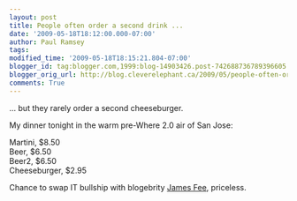 ```yaml
---
layout: post
title: People often order a second drink ...
date: '2009-05-18T18:12:00.000-07:00'
author: Paul Ramsey
tags: 
modified_time: '2009-05-18T18:15:21.804-07:00'
blogger_id: tag:blogger.com,1999:blog-14903426.post-742688736789396605
blogger_orig_url: http://blog.cleverelephant.ca/2009/05/people-often-order-second-drink.html
comments: True
---
```


... but they rarely order a second cheeseburger.

My dinner tonight in the warm pre-Where 2.0 air of San Jose:

Martini, $8.50<br />Beer, $6.50<br />Beer2, $6.50<br />Cheeseburger, $2.95

Chance to swap IT bullship with blogebrity [James Fee](http://www.spatiallyadjusted.com/), priceless.

